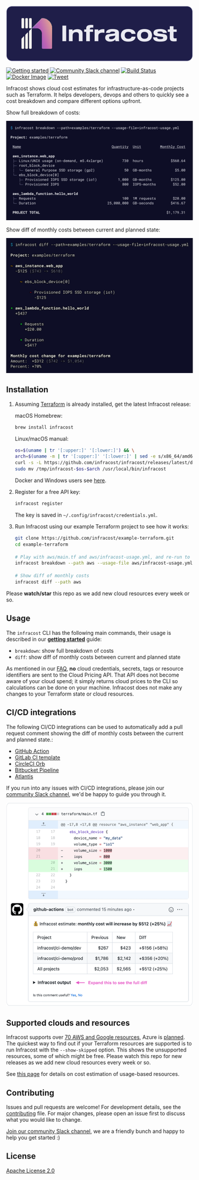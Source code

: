 [![Infracost logo](.github/assets/logo.svg)](https://www.infracost.io)

<a href="https://www.infracost.io/docs/"><img alt="Getting started" src="https://img.shields.io/badge/get%20started-blue?style=for-the-badge&logo=read-the-docs&label=docs"/></a> <a href="https://www.infracost.io/community-chat"><img alt="Community Slack channel" src="https://img.shields.io/badge/chat-Slack-%234a154b"/></a>
<a href="https://github.com/infracost/infracost/actions?query=workflow%3AGo+branch%3Amaster"><img alt="Build Status" src="https://img.shields.io/github/workflow/status/infracost/infracost/Go/master"/></a>
<a href="https://hub.docker.com/r/infracost/infracost/tags"><img alt="Docker Image" src="https://img.shields.io/docker/cloud/build/infracost/infracost"/></a>
<a href="https://twitter.com/intent/tweet?text=Get%20cost%20estimates%20for%20cloud%20infrastructure%20in%20pull%20requests!&url=https://www.infracost.io&hashtags=cloud,cost,aws,IaC,terraform"><img alt="Tweet" src="https://img.shields.io/twitter/url/http/shields.io.svg?style=social"/></a>

Infracost shows cloud cost estimates for infrastructure-as-code projects such as Terraform. It helps developers, devops and others to quickly see a cost breakdown and compare different options upfront.

Show full breakdown of costs:

<img src=".github/assets/breakdown_screenshot.png" alt="Infracost breakdown command" width=600 />

Show diff of monthly costs between current and planned state:

<img src=".github/assets/diff_screenshot.png" alt="Infracost diff command" width=600 />

## Installation

1. Assuming [Terraform](https://www.terraform.io/downloads.html) is already installed, get the latest Infracost release:

    macOS Homebrew:
    ```sh
    brew install infracost
    ```

    Linux/macOS manual:
    ```sh
    os=$(uname | tr '[:upper:]' '[:lower:]') && \
    arch=$(uname -m | tr '[:upper:]' '[:lower:]' | sed -e s/x86_64/amd64/) && \
    curl -s -L https://github.com/infracost/infracost/releases/latest/download/infracost-$os-$arch.tar.gz | tar xz -C /tmp && \
    sudo mv /tmp/infracost-$os-$arch /usr/local/bin/infracost
    ```

    Docker and Windows users see [here](https://www.infracost.io/docs/#installation).

2.	Register for a free API key:
    ```sh
    infracost register
    ```

    The key is saved in `~/.config/infracost/credentials.yml`.

3.  Run Infracost using our example Terraform project to see how it works:
    ```sh
    git clone https://github.com/infracost/example-terraform.git
    cd example-terraform

    # Play with aws/main.tf and aws/infracost-usage.yml, and re-run to compare costs
    infracost breakdown --path aws --usage-file aws/infracost-usage.yml

    # Show diff of monthly costs
    infracost diff --path aws
    ```

Please **watch/star** this repo as we add new cloud resources every week or so.

## Usage

The `infracost` CLI has the following main commands, their usage is described in our [**getting started**](https://www.infracost.io/docs/) guide:
- `breakdown`: show full breakdown of costs
- `diff`: show diff of monthly costs between current and planned state

As mentioned in our [FAQ](https://www.infracost.io/docs/faq), **no** cloud credentials, secrets, tags or resource identifiers are sent to the Cloud Pricing API. That API does not become aware of your cloud spend; it simply returns cloud prices to the CLI so calculations can be done on your machine. Infracost does not make any changes to your Terraform state or cloud resources.

## CI/CD integrations

The following CI/CD integrations can be used to automatically add a pull request comment showing the diff of monthly costs between the current and planned state.:
- [GitHub Action](https://www.infracost.io/docs/integrations/cicd#github-action)
- [GitLab CI template](https://www.infracost.io/docs/integrations/cicd#gitlab-ci)
- [CircleCI Orb](https://www.infracost.io/docs/integrations/cicd#circleci)
- [Bitbucket Pipeline](https://www.infracost.io/docs/integrations/cicd#bitbucket-pipelines)
- [Atlantis](https://www.infracost.io/docs/integrations/cicd#atlantis)

If you run into any issues with CI/CD integrations, please join our [community Slack channel](https://www.infracost.io/community-chat), we'd be happy to guide you through it.

<img src="https://raw.githubusercontent.com/infracost/infracost-gh-action/master/screenshot.png" width=600 alt="Example infracost diff usage" />

## Supported clouds and resources

Infracost supports over [70 AWS and Google resources](https://www.infracost.io/docs/supported_resources/), Azure is [planned](https://github.com/infracost/infracost/issues/64). The quickest way to find out if your Terraform resources are supported is to run Infracost with the `--show-skipped` option. This shows the unsupported resources, some of which might be free. Please watch this repo for new releases as we add new cloud resources every week or so.

See [this page](https://www.infracost.io/docs/usage_based_resources) for details on cost estimation of usage-based resources.

## Contributing

Issues and pull requests are welcome! For development details, see the [contributing](CONTRIBUTING.md) file. For major changes, please open an issue first to discuss what you would like to change.

[Join our community Slack channel](https://www.infracost.io/community-chat), we are a friendly bunch and happy to help you get started :)

## License

[Apache License 2.0](https://choosealicense.com/licenses/apache-2.0/)
